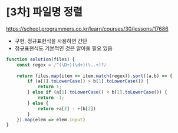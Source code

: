 # [3차] 파일명 정렬

https://school.programmers.co.kr/learn/courses/30/lessons/17686

- 구현, 정규표현식을 사용하면 간단
- 정규표현식도 기본적인 것은 알아둘 필요 있음

```js
function solution(files) {
    const regex = /^(\D+)(\d+)(\..+)?/
    
    return files.map(item => item.match(regex)).sort((a,b) => {
        if (a[1].toLowerCase() > b[1].toLowerCase()) {
            return 1;
        } else if (a[1].toLowerCase() < b[1].toLowerCase()) {
            return -1;
        } else {
            return +a[2] - +(b[2])
        }
    }).map(elem => elem.input)
}
```